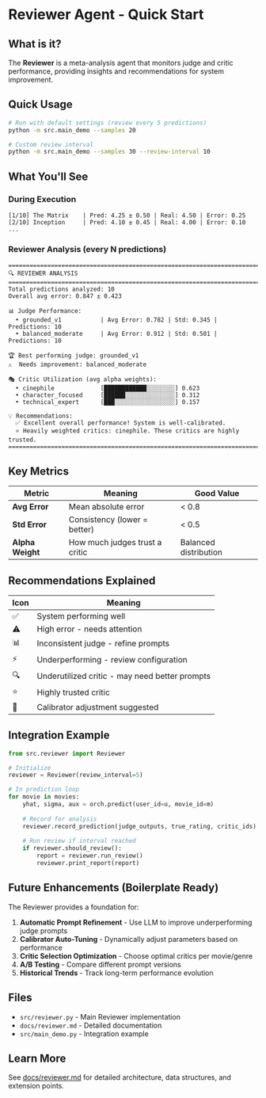 # Reviewer Agent - Quick Start

## What is it?

The **Reviewer** is a meta-analysis agent that monitors judge and critic performance, providing insights and recommendations for system improvement.

## Quick Usage

```bash
# Run with default settings (review every 5 predictions)
python -m src.main_demo --samples 20

# Custom review interval
python -m src.main_demo --samples 30 --review-interval 10
```

## What You'll See

### During Execution
```
[1/10] The Matrix    | Pred: 4.25 ± 0.50 | Real: 4.50 | Error: 0.25
[2/10] Inception     | Pred: 4.10 ± 0.45 | Real: 4.00 | Error: 0.10
...
```

### Reviewer Analysis (every N predictions)
```
================================================================================
🔍 REVIEWER ANALYSIS
================================================================================
Total predictions analyzed: 10
Overall avg error: 0.847 ± 0.423

📊 Judge Performance:
  • grounded_v1           | Avg Error: 0.782 | Std: 0.345 | Predictions: 10
  • balanced_moderate     | Avg Error: 0.912 | Std: 0.501 | Predictions: 10

🏆 Best performing judge: grounded_v1
⚠️  Needs improvement: balanced_moderate

🎭 Critic Utilization (avg alpha weights):
  • cinephile             [████████████░░░░░░░░] 0.623
  • character_focused     [██████░░░░░░░░░░░░░░] 0.312
  • technical_expert      [███░░░░░░░░░░░░░░░░░] 0.157

💡 Recommendations:
  ✅ Excellent overall performance! System is well-calibrated.
  ⭐ Heavily weighted critics: cinephile. These critics are highly trusted.
================================================================================
```

## Key Metrics

| Metric | Meaning | Good Value |
|--------|---------|------------|
| **Avg Error** | Mean absolute error | < 0.8 |
| **Std Error** | Consistency (lower = better) | < 0.5 |
| **Alpha Weight** | How much judges trust a critic | Balanced distribution |

## Recommendations Explained

| Icon | Meaning |
|------|---------|
| ✅ | System performing well |
| ⚠️ | High error - needs attention |
| 📊 | Inconsistent judge - refine prompts |
| ⚡ | Underperforming - review configuration |
| 🔍 | Underutilized critic - may need better prompts |
| ⭐ | Highly trusted critic |
| 🔧 | Calibrator adjustment suggested |

## Integration Example

```python
from src.reviewer import Reviewer

# Initialize
reviewer = Reviewer(review_interval=5)

# In prediction loop
for movie in movies:
    yhat, sigma, aux = orch.predict(user_id=u, movie_id=m)
    
    # Record for analysis
    reviewer.record_prediction(judge_outputs, true_rating, critic_ids)
    
    # Run review if interval reached
    if reviewer.should_review():
        report = reviewer.run_review()
        reviewer.print_report(report)
```

## Future Enhancements (Boilerplate Ready)

The Reviewer provides a foundation for:

1. **Automatic Prompt Refinement** - Use LLM to improve underperforming judge prompts
2. **Calibrator Auto-Tuning** - Dynamically adjust parameters based on performance
3. **Critic Selection Optimization** - Choose optimal critics per movie/genre
4. **A/B Testing** - Compare different prompt versions
5. **Historical Trends** - Track long-term performance evolution

## Files

- `src/reviewer.py` - Main Reviewer implementation
- `docs/reviewer.md` - Detailed documentation
- `src/main_demo.py` - Integration example

## Learn More

See [docs/reviewer.md](reviewer.md) for detailed architecture, data structures, and extension points.
